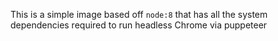 This is a simple image based off `node:8` that has all the system dependencies required to run headless Chrome via puppeteer